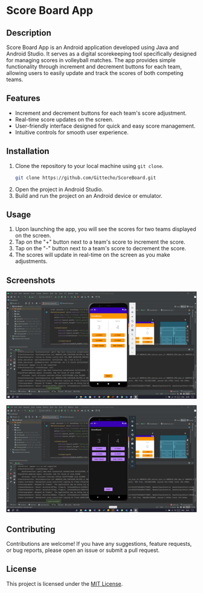 # Score Board App

## Description
Score Board App is an Android application developed using Java and Android Studio. It serves as a digital scorekeeping tool specifically designed for managing scores in volleyball matches. The app provides simple functionality through increment and decrement buttons for each team, allowing users to easily update and track the scores of both competing teams.

## Features
- Increment and decrement buttons for each team's score adjustment.
- Real-time score updates on the screen.
- User-friendly interface designed for quick and easy score management.
- Intuitive controls for smooth user experience.

## Installation
1. Clone the repository to your local machine using `git clone`.
   ```bash
   git clone https://github.com/Gittecho/ScoreBoard.git
   ```
2. Open the project in Android Studio.
3. Build and run the project on an Android device or emulator.

## Usage
1. Upon launching the app, you will see the scores for two teams displayed on the screen.
2. Tap on the "+" button next to a team's score to increment the score.
3. Tap on the "-" button next to a team's score to decrement the score.
4. The scores will update in real-time on the screen as you make adjustments.

## Screenshots
![Screenshot 1](Resources/ScoreBoard(white).png)
  
![Screenshot 2](Resources/ScoreBoard(Dark).png)

## Contributing
Contributions are welcome! If you have any suggestions, feature requests, or bug reports, please open an issue or submit a pull request.

## License
This project is licensed under the [MIT License](LICENSE).
